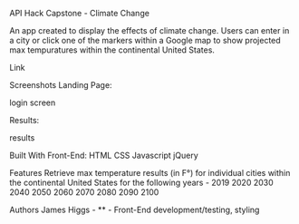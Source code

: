 <p>API Hack Capstone - Climate Change</p>

<p>An app created to display the effects of climate change. Users can enter in a city or click one of the markers within a Google map to show projected max tempuratures within the continental United States.</p>

<p>Link</p>
<a href = "https://jahpe777.github.io/API_Hack/"></a>

<p>Screenshots
Landing Page:</p>

<p>login screen</p>

<p>Results:</p>

<p>results</p>

<p>Built With
Front-End:
HTML
CSS
Javascript
jQuery</p>

<p>Features
Retrieve max temperature results (in F°) for individual cities within the continental United States for the following years -
2019
2020
2030
2040
2050
2060
2070
2080
2090
2100</p>

<p>Authors
James Higgs - ** - Front-End development/testing, styling</p>
